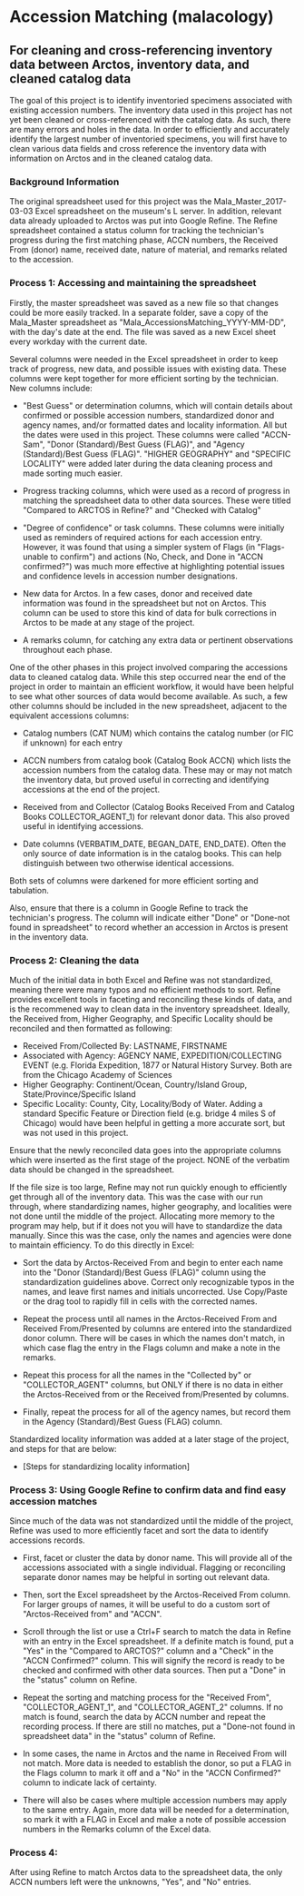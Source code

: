 # Accession Matching (malacology)
## For cleaning and cross-referencing inventory data between Arctos, inventory data, and cleaned catalog data

The goal of this project is to identify inventoried specimens associated with existing accession numbers. The inventory data used in this project has not yet been cleaned or cross-referenced with the catalog data. As such, there are many errors and holes in the data. In order to efficiently and accurately identify the largest number of inventoried specimens, you will first have to clean various data fields and cross reference the inventory data with information on Arctos and in the cleaned catalog data.

### Background Information

The original spreadsheet used for this project was the Mala_Master_2017-03-03 Excel spreadsheet on the museum's L server. In addition, relevant data already uploaded to Arctos was put into Google Refine. The Refine spreadsheet contained a status column for tracking the technician's progress during the first matching phase, ACCN numbers, the Received From (donor) name, received date, nature of material, and remarks related to the accession. 


### Process 1: Accessing and maintaining the spreadsheet
Firstly, the master spreadsheet was saved as a new file so that changes could be more easily tracked. In a separate folder, save a copy of the Mala_Master spreadsheet as "Mala_AccessionsMatching_YYYY-MM-DD", with the day's date at the end. The file was saved as a new Excel sheet every workday with the current date.

Several columns were needed in the Excel spreadsheet in order to keep track of progress, new data, and possible issues with existing data. These columns were kept together for more efficient sorting by the technician. New columns include:

  * "Best Guess" or determination columns, which will contain details about confirmed or possible accession numbers, standardized donor and agency names, and/or formatted dates and locality information. All but the dates were used in this project. These columns were called "ACCN-Sam", "Donor (Standard)/Best Guess (FLAG)", and "Agency (Standard)/Best Guess (FLAG)". "HIGHER GEOGRAPHY" and "SPECIFIC LOCALITY" were added later during the data cleaning process and made sorting much easier.

  * Progress tracking columns, which were used as a record of progress in matching the spreadsheet data to other data sources. These were titled "Compared to ARCTOS in Refine?" and "Checked with Catalog"

  * "Degree of confidence" or task columns. These columns were initially used as reminders of required actions for each accession entry. However, it was found that using a simpler system of Flags (in "Flags- unable to confirm") and actions (No, Check, and Done in "ACCN confirmed?") was much more effective at highlighting potential issues and confidence levels in accession number designations.

  * New data for Arctos. In a few cases, donor and received date information was found in the spreadsheet but not on Arctos. This column can be used to store this kind of data for bulk corrections in Arctos to be made at any stage of the project.

  * A remarks column, for catching any extra data or pertinent observations throughout each phase.

One of the other phases in this project involved comparing the accessions data to cleaned catalog data. While this step occurred near the end of the project in order to maintain an efficient workflow, it would have been helpful to see what other sources of data would become available. As such, a few other columns should be included in the new spreadsheet, adjacent to the equivalent accessions columns:

  * Catalog numbers (CAT NUM) which contains the catalog number (or FIC if unknown) for each entry

  * ACCN numbers from catalog book (Catalog Book ACCN) which lists the accession numbers from the catalog data. These may or may not match the inventory data, but proved useful in correcting and identifying accessions at the end of the project.
  
  * Received from and Collector (Catalog Books Received From and Catalog Books COLLECTOR_AGENT_1) for relevant donor data. This also proved useful in identifying accessions.

  * Date columns (VERBATIM_DATE, BEGAN_DATE, END_DATE). Often the only source of date information is in the catalog books. This can help distinguish between two otherwise identical accessions.

Both sets of columns were darkened for more efficient sorting and tabulation.

Also, ensure that there is a column in Google Refine to track the technician's progress. The column will indicate either "Done" or "Done-not found in spreadsheet" to record whether an accession in Arctos is present in the inventory data.

### Process 2: Cleaning the data

Much of the initial data in both Excel and Refine was not standardized, meaning there were many typos and no efficient methods to sort. Refine provides excellent tools in faceting and reconciling these kinds of data, and is the recommened way to clean data in the inventory spreadsheet. Ideally, the Received from, Higher Geography, and Specific Locality should be reconciled and then formatted as following:

  * Received From/Collected By: LASTNAME, FIRSTNAME
  * Associated with Agency: AGENCY NAME, EXPEDITION/COLLECTING EVENT (e.g. Florida Expedition, 1877 or Natural History Survey. Both are from the Chicago Academy of Sciences
  * Higher Geography: Continent/Ocean, Country/Island Group, State/Province/Specific Island
  * Specific Locality: County, City, Locality/Body of Water. Adding a standard Specific Feature or Direction field (e.g. bridge 4 miles S of Chicago) would have been helpful in getting a more accurate sort, but was not used in this project.
  
Ensure that the newly reconciled data goes into the appropriate columns which were inserted as the first stage of the project. NONE of the verbatim data should be changed in the spreadsheet.

If the file size is too large, Refine may not run quickly enough to efficiently get through all of the inventory data. This was the case with our run through, where standardizing names, higher geography, and localities were not done until the middle of the project. Allocating more memory to the program may help, but if it does not you will have to standardize the data manually. Since this was the case, only the names and agencies were done to maintain efficiency. To do this directly in Excel:

  * Sort the data by Arctos-Received From and begin to enter each name into the "Donor (Standard)/Best Guess (FLAG)" column using the standardization guidelines above. Correct only recognizable typos in the names, and leave first names and initials uncorrected. Use Copy/Paste or the drag tool to rapidly fill in cells with the corrected names.
  
  * Repeat the process until all names in the Arctos-Received From and Received From/Presented by columns are entered into the standardized donor column. There will be cases in which the names don't match, in which case flag the entry in the Flags column and make a note in the remarks.
  
  * Repeat this process for all the names in the "Collected by" or "COLLECTOR_AGENT" columns, but ONLY if there is no data in either the Arctos-Received from or the Received from/Presented by columns.
  
  * Finally, repeat the process for all of the agency names, but record them in the Agency (Standard)/Best Guess (FLAG) column. 
  
Standardized locality information was added at a later stage of the project, and steps for that are below:

  * [Steps for standardizing locality information]


### Process 3: Using Google Refine to confirm data and find easy accession matches

Since much of the data was not standardized until the middle of the project, Refine was used to more efficiently facet and sort the data to identify accessions records. 

  * First, facet or cluster the data by donor name. This will provide all of the accessions associated with a single individual. Flagging or reconciling separate donor names may be helpful in sorting out relevant data.
  
  * Then, sort the Excel spreadsheet by the Arctos-Received From column. For larger groups of names, it will be useful to do a custom sort of "Arctos-Received from" and "ACCN".
  
  * Scroll through the list or use a Ctrl+F search to match the data in Refine with an entry in the Excel spreadsheet. If a definite match is found, put a "Yes" in the "Compared to ARCTOS?" column and a "Check" in the "ACCN Confirmed?" column. This will signify the record is ready to be checked and confirmed with other data sources. Then put a "Done" in the "status" column on Refine.
  
  * Repeat the sorting and matching process for the "Received From", "COLLECTOR_AGENT_1", and "COLLECTOR_AGENT_2" columns. If no match is found, search the data by ACCN number and repeat the recording process. If there are still no matches, put a "Done-not found in spreadsheet data" in the "status" column of Refine.
  
  * In some cases, the name in Arctos and the name in Received From will not match. More data is needed to establish the donor, so put a FLAG in the Flags column to mark it off and a "No" in the "ACCN Confirmed?" column to indicate lack of certainty.
  
  * There will also be cases where multiple accession numbers may apply to the same entry. Again, more data will be needed for a determination, so mark it with a FLAG in Excel and make a note of possible accession numbers in the Remarks column of the Excel data. 

### Process 4: 

After using Refine to match Arctos data to the spreadsheet data, the only ACCN numbers left were the unknowns, "Yes", and "No" entries.
